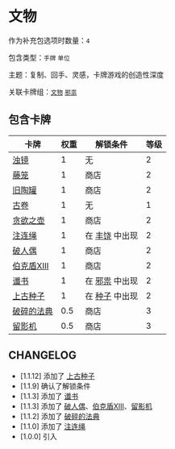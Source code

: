 # 文物

作为补充包选项时数量：`4`

包含类型：`手牌` `单位`

主题：复制、回手、灵感，卡牌游戏的创造性深度

关联卡牌组：[`文物`](邪祟.md) [`邪祟`](邪祟.md)

## 包含卡牌

卡牌 | 权重 | 解锁条件 | 等级
--- | --- | --- | ---
[浊镜](../卡牌/浊镜.md) | 1 | 无 | 2
[藤笼](../卡牌/藤笼.md) | 1  | 商店 | 2
[旧陶罐](../卡牌/旧陶罐.md) | 1 | 商店 | 2
[古卷](../卡牌/古卷.md) | 1 | 无 | 1
[贪欲之壶](../卡牌/贪欲之壶.md) | 1 | 商店 | 2
[注连绳](../卡牌/注连绳.md) | 1 | 在 [丰饶](丰饶.md) 中出现 | 2
[破人偶](../卡牌/破人偶.md) | 1 | 商店 | 2
[伯克盾XIII](../卡牌/伯克盾XIII.md) | 1 | 商店 | 2
[谶书](../卡牌/谶书.md) | 1 | 在 [邪祟](邪祟.md) 中出现 | 2
[上古种子](../卡牌/上古种子.md) | 1 | 在 [种子](种子.md) 中出现 | 2
[破碎的法典](../卡牌/破碎的法典.md) | 0.5 | 商店 | 3
[留影机](../卡牌/留影机.md) | 0.5 | 商店 | 3

## CHANGELOG

- [1.1.12] 添加了 [上古种子](../卡牌/上古种子.md)
- [1.1.9] 确认了解锁条件
- [1.1.3] 添加了 [谶书](../卡牌/谶书.md)
- [1.1.3] 添加了 [破人偶](../卡牌/破人偶.md)、[伯克盾XIII](../卡牌/伯克盾XIII.md)、[留影机](../卡牌/留影机.md)
- [1.1.2] 添加了 [破碎的法典](../卡牌/破碎的法典.md)
- [1.1.0] 添加了 [注连绳](../卡牌/注连绳.md)
- [1.0.0] 引入
